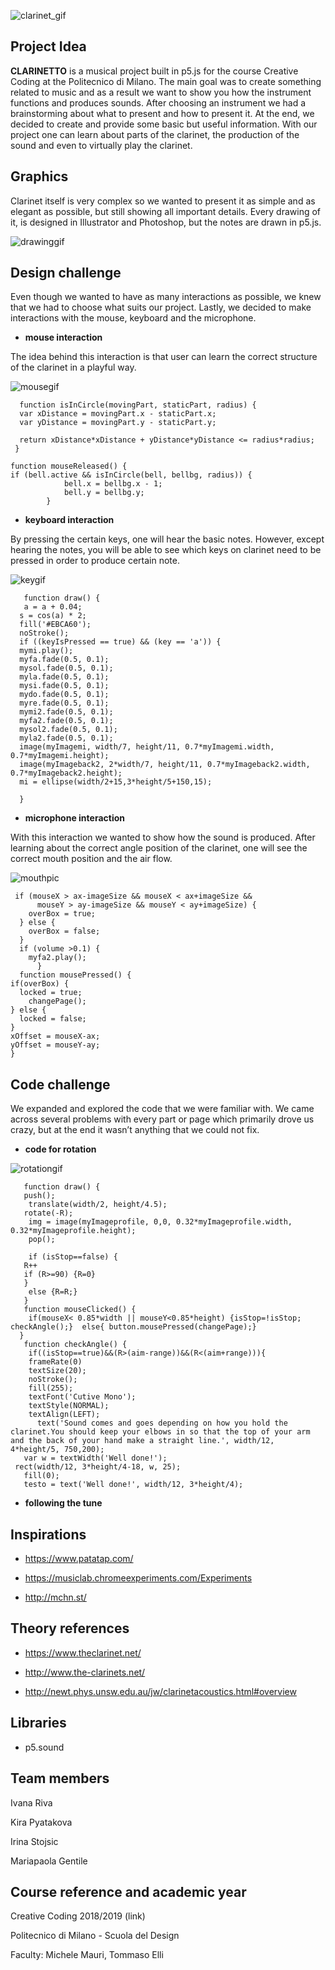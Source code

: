![clarinet_gif](https://user-images.githubusercontent.com/43534301/52316396-73353200-29bb-11e9-9aff-a9d61f41f6f3.gif)


## **Project Idea**

**CLARINETTO** is a musical project built in p5.js for the course Creative Coding at the Politecnico di Milano. The main goal was to create something related to music and as a result we want to show you how the instrument functions and produces sounds. After choosing an instrument we had a brainstorming about what to present and how to present it. At the end, we decided to create and provide some basic but useful information. With our project one can learn about parts of the clarinet, the production of the sound and even to virtually play the clarinet.

## **Graphics**

Clarinet itself is very complex so we wanted to present it as simple and as elegant as possible, but still showing all important details. Every drawing of it, is designed in Illustrator and Photoshop, but the notes are drawn in p5.js.

![drawinggif](https://user-images.githubusercontent.com/43534301/52322595-08dfba00-29da-11e9-9278-4e8fcf272e1a.gif)


## **Design challenge**

Even though we wanted to have as many interactions as possible, we knew that we had to choose what suits our project. Lastly, we decided to make interactions with the mouse, keyboard and the microphone. 

* **mouse interaction**  
   
The idea behind this interaction is that user can learn the correct structure of the clarinet in a playful way. 
   
![mousegif](https://user-images.githubusercontent.com/43534301/52322372-38da8d80-29d9-11e9-955c-6f49774cd8b0.gif)   
```
  function isInCircle(movingPart, staticPart, radius) {
  var xDistance = movingPart.x - staticPart.x;
  var yDistance = movingPart.y - staticPart.y;

  return xDistance*xDistance + yDistance*yDistance <= radius*radius;
 }

function mouseReleased() {
if (bell.active && isInCircle(bell, bellbg, radius)) {
            bell.x = bellbg.x - 1;
            bell.y = bellbg.y;
        }
```


* **keyboard interaction**

By pressing the certain keys, one will hear the basic notes. However, except hearing the notes, you will be able to see which keys on clarinet need to be pressed in order to produce certain note.
   
![keygif](https://user-images.githubusercontent.com/43534301/52322399-5871b600-29d9-11e9-849c-fc1f9c49c6a5.gif)  
```
   function draw() {
   a = a + 0.04;
  s = cos(a) * 2;
  fill('#EBCA60');
  noStroke();
  if ((keyIsPressed == true) && (key == 'a')) {
  mymi.play();
  myfa.fade(0.5, 0.1);
  mysol.fade(0.5, 0.1);
  myla.fade(0.5, 0.1);
  mysi.fade(0.5, 0.1);
  mydo.fade(0.5, 0.1);
  myre.fade(0.5, 0.1);
  mymi2.fade(0.5, 0.1);
  myfa2.fade(0.5, 0.1);
  mysol2.fade(0.5, 0.1);
  myla2.fade(0.5, 0.1);
  image(myImagemi, width/7, height/11, 0.7*myImagemi.width, 0.7*myImagemi.height);
  image(myImageback2, 2*width/7, height/11, 0.7*myImageback2.width, 0.7*myImageback2.height);
  mi = ellipse(width/2+15,3*height/5+150,15);

  }
```
   

* **microphone interaction**

With this interaction we wanted to show how the sound is produced. After learning about the correct angle position of the clarinet, one will see the correct mouth position and the air flow.

![mouthpic](https://user-images.githubusercontent.com/43534301/52322439-7b03cf00-29d9-11e9-90ac-a7f280a088d7.png)
```
 if (mouseX > ax-imageSize && mouseX < ax+imageSize &&
      mouseY > ay-imageSize && mouseY < ay+imageSize) {
    overBox = true;
  } else {
    overBox = false;
  }
  if (volume >0.1) {
    myfa2.play();
      }
  function mousePressed() {
if(overBox) {
  locked = true;
    changePage();
} else {
  locked = false;
}
xOffset = mouseX-ax;
yOffset = mouseY-ay;
}
```
   

 ## **Code challenge**

We expanded and explored the code that we were familiar with. We came across several problems with every part or page which primarily drove us crazy, but at the end it wasn’t anything that we could not fix.

* **code for rotation**
   
![rotationgif](https://user-images.githubusercontent.com/43534301/52322471-97a00700-29d9-11e9-8b92-6e99b8ee9609.gif)   
```
   function draw() {
   push();
	translate(width/2, height/4.5);
   rotate(-R);
    img = image(myImageprofile, 0,0, 0.32*myImageprofile.width, 0.32*myImageprofile.height);
	pop();

	if (isStop==false) {
   R++
   if (R>=90) {R=0}
   }
	else {R=R;} 
   }
   function mouseClicked() {
    if(mouseX< 0.85*width || mouseY<0.85*height) {isStop=!isStop; checkAngle();}  else{ button.mousePressed(changePage);}
  }
   function checkAngle() {
  	if((isStop==true)&&(R>(aim-range))&&(R<(aim+range))){
    frameRate(0)
    textSize(20);
    noStroke();
    fill(255);
    textFont('Cutive Mono');
    textStyle(NORMAL);
    textAlign(LEFT);
      text('Sound comes and goes depending on how you hold the clarinet.You should keep your elbows in so that the top of your arm and the back of your hand make a straight line.', width/12, 4*height/5, 750,200);
   var w = textWidth('Well done!');
 rect(width/12, 3*height/4-18, w, 25);
   fill(0);
   testo = text('Well done!', width/12, 3*height/4);
```
   

* **following the tune**

## **Inspirations**

* https://www.patatap.com/

* https://musiclab.chromeexperiments.com/Experiments

* http://mchn.st/ 


## **Theory references**

* https://www.theclarinet.net/

* http://www.the-clarinets.net/

* http://newt.phys.unsw.edu.au/jw/clarinetacoustics.html#overview

 
 ## **Libraries**
 
 * p5.sound
 
 
 ## **Team members**
 
 Ivana Riva
 
 Kira Pyatakova
 
 Irina Stojsic
 
 Mariapaola Gentile
 
 
 ## **Course reference and academic year**
 
 Creative Coding 2018/2019 (link)
 
 Politecnico di Milano - Scuola del Design

 Faculty: Michele Mauri, Tommaso Elli



